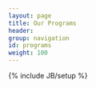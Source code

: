 ```yaml
---
layout: page
title: Our Programs
header:
group: navigation
id: programs
weight: 100
---
```

{% include JB/setup %}

